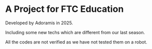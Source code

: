 # A Project for FTC Education

Developed by Adoramis in 2025.

Including some new techs which are different from our last season.

All the codes are not verified as we have not tested them on a robot.
